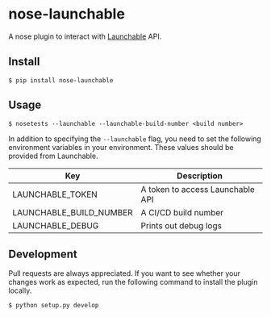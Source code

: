 # nose-launchable
A nose plugin to interact with [Launchable](https://www.launchableinc.com/) API.

## Install

```
$ pip install nose-launchable
```

## Usage

```
$ nosetests --launchable --launchable-build-number <build number>
```
In addition to specifying the `--launchable` flag, you need to set the following environment variables in your environment. These values should be provided from Launchable.

|  Key  |  Description  |
| ---- | ---- |
|  LAUNCHABLE_TOKEN  |  A token to access Launchable API  |
|  LAUNCHABLE_BUILD_NUMBER  |  A CI/CD build number  |
|  LAUNCHABLE_DEBUG  |  Prints out debug logs |

## Development
Pull requests are always appreciated. If you want to see whether your changes work as expected,  run the following command to install the plugin locally.

```bash
$ python setup.py develop
``` 
